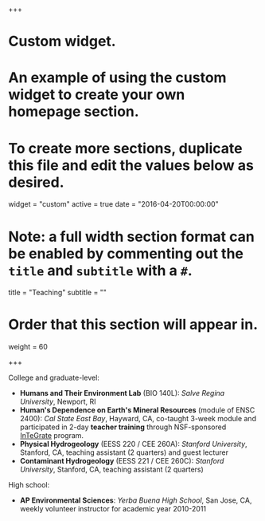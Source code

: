 +++
# Custom widget.
# An example of using the custom widget to create your own homepage section.
# To create more sections, duplicate this file and edit the values below as desired.
widget = "custom"
active = true
date = "2016-04-20T00:00:00"

# Note: a full width section format can be enabled by commenting out the `title` and `subtitle` with a `#`.
title = "Teaching"
subtitle = ""

# Order that this section will appear in.
weight = 60

+++

College and graduate-level:

- __Humans and Their Environment Lab__ (BIO 140L): _Salve Regina University_, Newport, RI
- __Human's Dependence on Earth's Mineral Resources__ (module of ENSC 2400): _Cal State East Bay_, Hayward, CA, co-taught 3-week module and participated in 2-day **teacher training** through NSF-sponsored [InTeGrate](https://serc.carleton.edu/integrate/index.html) program.
- __Physical Hydrogeology__ (EESS 220 / CEE 260A): _Stanford University_, Stanford, CA, teaching assistant (2 quarters) and guest lecturer
- __Contaminant Hydrogeology__ (EESS 221 / CEE 260C): _Stanford University_, Stanford, CA, teaching assistant (2 quarters)

High school:

- __AP Environmental Sciences__: _Yerba Buena High School_, San Jose, CA, weekly volunteer instructor for academic year 2010-2011




